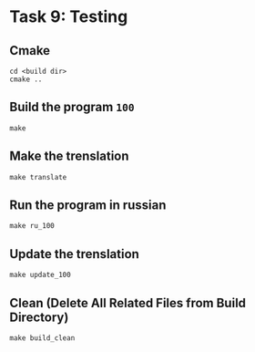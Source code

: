 # Task 9: Testing

## Cmake
```
cd <build dir>
cmake ..
```

## Build the program `100`
```
make
```  

## Make the trenslation
```
make translate
```  

## Run the program in russian
```
make ru_100
```  

## Update the trenslation
```
make update_100
```  

## Clean (Delete All Related Files from  Build Directory)
```
make build_clean
```
